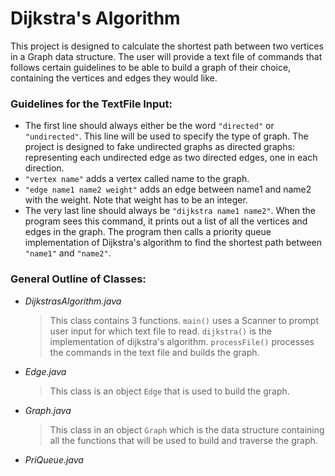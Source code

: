 # Dijkstra's Algorithm

This project is designed to calculate the shortest path between two vertices in a Graph data structure. The user will provide a text file of commands that follows certain guidelines to be able to build a graph of their choice, containing the vertices and edges they would like. 

### Guidelines for the TextFile Input:
 - The first line should always either be the word `"directed"` or `"undirected"`. This line will be used to specify the type of graph. The project is designed to fake undirected graphs as directed graphs: representing each undirected edge as two directed edges, one in each direction.
 - `"vertex name"` adds a vertex called name to the graph.
 - `"edge name1 name2 weight"` adds an edge between name1 and name2 with the weight. Note that weight has to be an integer.
 - The very last line should always be `"dijkstra name1 name2"`. When the program sees this command, it prints out a list of all the vertices and edges in the graph. The program then calls a priority queue implementation of Dijkstra's algorithm to find the shortest path between `"name1"` and `"name2"`.

### General Outline of Classes:
- _DijkstrasAlgorithm.java_
  > This class contains 3 functions. `main()` uses a Scanner to prompt user input for which text file to read. `dijkstra()` is the implementation of dijkstra's algorithm. `processFile()` processes the commands in the text file and builds the graph.
- _Edge.java_
  > This class is an object `Edge` that is used to build the graph.
- _Graph.java_
  > This class in an object `Graph` which is the data structure containing all the functions that will be used to build and traverse the graph.
- _PriQueue.java_
 
